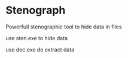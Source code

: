 # Stenograph
Powerfull stenographic tool to hide data in files

use sten.exe to hide data

use dec.exe de extract data
